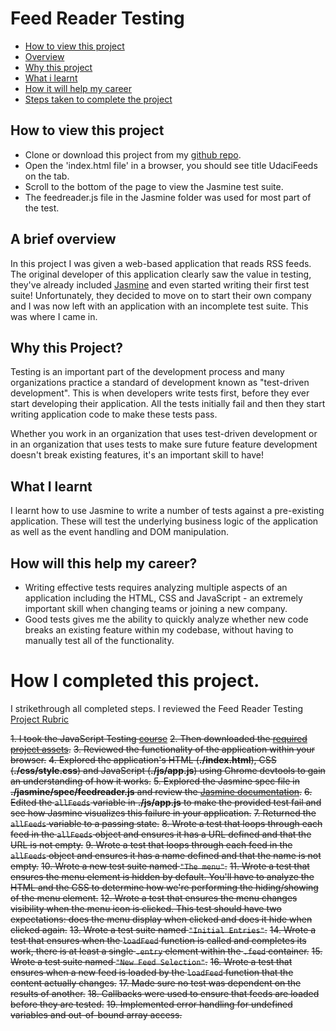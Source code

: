 # Feed Reader Testing 
* [How to view this project](#instructions)
* [Overview](#)
* [Why this project](#)
* [What i learnt](#)
* [How it will help my career](#)
* [Steps taken to complete the project](#strikethroughCompletedSteps)

## How to view this project

* Clone or download this project from my [github repo](https://github.com/adonaidigital/FeedReader).
* Open the 'index.html file' in a browser, you should see title UdaciFeeds on the tab.
* Scroll to the bottom of the page to view the Jasmine test suite.
* The feedreader.js file in the Jasmine folder was used for most part of the test.

## A brief overview
In this project I was given a web-based application that reads RSS feeds. The original developer of this application clearly saw the value in testing, they've already included [Jasmine](http://jasmine.github.io/) and even started writing their first test suite! Unfortunately, they decided to move on to start their own company and I was now left with an application with an incomplete test suite. This was where I came in.

## Why this Project?

Testing is an important part of the development process and many organizations practice a standard of development known as "test-driven development". This is when developers write tests first, before they ever start developing their application. All the tests initially fail and then they start writing application code to make these tests pass.

Whether you work in an organization that uses test-driven development or in an organization that uses tests to make sure future feature development doesn't break existing features, it's an important skill to have!

## What I learnt

I learnt how to use Jasmine to write a number of tests against a pre-existing application. These will test the underlying business logic of the application as well as the event handling and DOM manipulation.

## How will this help my career?

* Writing effective tests requires analyzing multiple aspects of an application including the HTML, CSS and JavaScript - an extremely important skill when changing teams or joining a new company.
* Good tests gives me the ability to quickly analyze whether new code breaks an existing feature within my codebase, without having to manually test all of the functionality.

# How I completed this project. 

I strikethrough all completed steps.
I reviewed the Feed Reader Testing [Project Rubric](https://review.udacity.com/#!/projects/3442558598/rubric)

~~1. I took the JavaScript Testing [course](https://www.udacity.com/course/ud549)~~
~~2. Then downloaded the [required project assets](http://github.com/udacity/frontend-nanodegree-feedreader).~~
~~3. Reviewed the functionality of the application within your browser.~~
~~4. Explored the application's HTML (**./index.html**), CSS (**./css/style.css**) and JavaScript (**./js/app.js**) using Chrome devtools to gain an understanding of how it works.~~
~~5. Explored the Jasmine spec file in **./jasmine/spec/feedreader.js** and review the [Jasmine documentation](http://jasmine.github.io).~~
~~6. Edited the `allFeeds` variable in **./js/app.js** to make the provided test fail and see how Jasmine visualizes this failure in your application.~~
~~7. Returned the `allFeeds` variable to a passing state.~~
~~8. Wrote a test that loops through each feed in the `allFeeds` object and ensures it has a URL defined and that the URL is not empty.~~
~~9. Wrote a test that loops through each feed in the `allFeeds` object and ensures it has a name defined and that the name is not empty.~~
~~10. Wrote a new test suite named `"The menu"`.~~
~~11. Wrote a test that ensures the menu element is hidden by default. You'll have to analyze the HTML and the CSS to determine how we're performing the hiding/showing of the menu element.~~
~~12. Wrote a test that ensures the menu changes visibility when the menu icon is clicked. This test should have two expectations: does the menu display when clicked and does it hide when clicked again.~~
~~13. Wrote a test suite named `"Initial Entries"`.~~
~~14. Wrote a test that ensures when the `loadFeed` function is called and completes its work, there is at least a single `.entry` element within the `.feed` container.~~
~~15. Wrote a test suite named `"New Feed Selection"`.~~
~~16. Wrote a test that ensures when a new feed is loaded by the `loadFeed` function that the content actually changes.~~
~~17. Made sure no test was dependent on the results of another.~~
~~18. Callbacks were used to ensure that feeds are loaded before they are tested.~~
~~19. Implemented error handling for undefined variables and out-of-bound array access.~~
